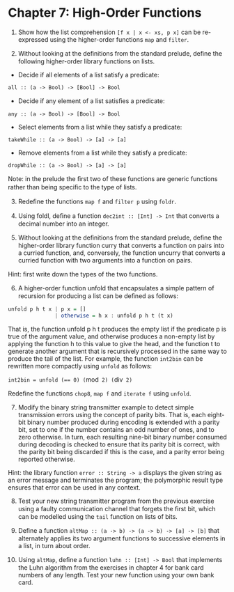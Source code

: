 # Chapter 7: High-Order Functions

1. Show how the list comprehension `[f x | x <- xs, p x]` can be re-expressed using the higher-order functions `map` and `filter`.

2. Without looking at the deﬁnitions from the standard prelude, deﬁne the following higher-order library functions on lists.

- Decide if all elements of a list satisfy a predicate:

`all :: (a -> Bool) -> [Bool] -> Bool`

- Decide if any element of a list satisﬁes a predicate:

`any :: (a -> Bool) -> [Bool] -> Bool`

- Select elements from a list while they satisfy a predicate:

`takeWhile :: (a -> Bool) -> [a] -> [a]`

- Remove elements from a list while they satisfy a predicate:

`dropWhile :: (a -> Bool) -> [a] -> [a]`

Note: in the prelude the ﬁrst two of these functions are generic functions rather than being speciﬁc to the type of lists.

3. Redeﬁne the functions `map f` and `filter p` using `foldr`.

4. Using foldl, deﬁne a function `dec2int :: [Int] -> Int` that converts a decimal number into an integer.

5. Without looking at the deﬁnitions from the standard prelude, deﬁne the higher-order library function curry that converts a function on pairs into a curried function, and, conversely, the function uncurry that converts a curried function with two arguments into a function on pairs.

Hint: ﬁrst write down the types of the two functions.

6. A higher-order function unfold that encapsulates a simple pattern of recursion for producing a list can be deﬁned as follows:

```haskell
unfold p h t x | p x = []
               | otherwise = h x : unfold p h t (t x)
```

That is, the function unfold p h t produces the empty list if the predicate p is true of the argument value, and otherwise produces a non-empty list by applying the function h to this value to give the head, and the function t to generate another argument that is recursively processed in the same way to produce the tail of the list. For example, the function `int2bin` can be rewritten more compactly using `unfold` as follows:

`int2bin = unfold (== 0) (`mod` 2) (`div` 2)`

Redeﬁne the functions `chop8`, `map f` and `iterate f` using `unfold`.

7. Modify the binary string transmitter example to detect simple transmission errors using the concept of parity bits. That is, each eight-bit binary number produced during encoding is extended with a parity bit, set to one if the number contains an odd number of ones, and to zero otherwise. In turn, each resulting nine-bit binary number consumed during decoding is checked to ensure that its parity bit is correct, with the parity bit being discarded if this is the case, and a parity error being reported otherwise.

Hint: the library function `error :: String -> a` displays the given string as an error message and terminates the program; the polymorphic result type ensures that error can be used in any context.

8. Test your new string transmitter program from the previous exercise using a faulty communication channel that forgets the ﬁrst bit, which can be modelled using the `tail` function on lists of bits.

9. Deﬁne a function `altMap :: (a -> b) -> (a -> b) -> [a] -> [b]` that alternately applies its two argument functions to successive elements in a list, in turn about order.

10. Using `altMap`, deﬁne a function `luhn :: [Int] -> Bool` that implements the Luhn algorithm from the exercises in chapter 4 for bank card numbers of any length. Test your new function using your own bank card.
